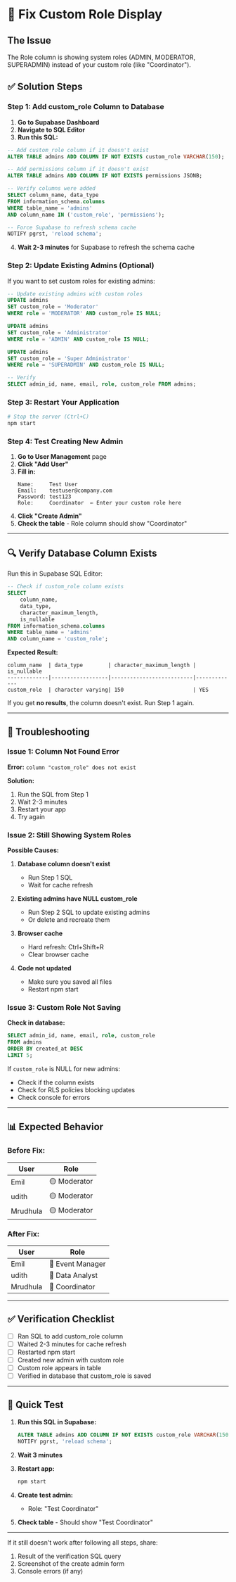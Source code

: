 # 🔧 Fix Custom Role Display

## The Issue

The Role column is showing system roles (ADMIN, MODERATOR, SUPERADMIN) instead of your custom role (like "Coordinator").

## ✅ Solution Steps

### Step 1: Add custom_role Column to Database

1. **Go to Supabase Dashboard**
2. **Navigate to SQL Editor**
3. **Run this SQL:**

```sql
-- Add custom_role column if it doesn't exist
ALTER TABLE admins ADD COLUMN IF NOT EXISTS custom_role VARCHAR(150);

-- Add permissions column if it doesn't exist
ALTER TABLE admins ADD COLUMN IF NOT EXISTS permissions JSONB;

-- Verify columns were added
SELECT column_name, data_type 
FROM information_schema.columns 
WHERE table_name = 'admins' 
AND column_name IN ('custom_role', 'permissions');

-- Force Supabase to refresh schema cache
NOTIFY pgrst, 'reload schema';
```

4. **Wait 2-3 minutes** for Supabase to refresh the schema cache

### Step 2: Update Existing Admins (Optional)

If you want to set custom roles for existing admins:

```sql
-- Update existing admins with custom roles
UPDATE admins 
SET custom_role = 'Moderator' 
WHERE role = 'MODERATOR' AND custom_role IS NULL;

UPDATE admins 
SET custom_role = 'Administrator' 
WHERE role = 'ADMIN' AND custom_role IS NULL;

UPDATE admins 
SET custom_role = 'Super Administrator' 
WHERE role = 'SUPERADMIN' AND custom_role IS NULL;

-- Verify
SELECT admin_id, name, email, role, custom_role FROM admins;
```

### Step 3: Restart Your Application

```bash
# Stop the server (Ctrl+C)
npm start
```

### Step 4: Test Creating New Admin

1. **Go to User Management** page
2. **Click "Add User"**
3. **Fill in:**
   ```
   Name:     Test User
   Email:    testuser@company.com
   Password: test123
   Role:     Coordinator  ← Enter your custom role here
   ```
4. **Click "Create Admin"**
5. **Check the table** - Role column should show "Coordinator"

---

## 🔍 Verify Database Column Exists

Run this in Supabase SQL Editor:

```sql
-- Check if custom_role column exists
SELECT 
    column_name, 
    data_type, 
    character_maximum_length,
    is_nullable
FROM information_schema.columns 
WHERE table_name = 'admins' 
AND column_name = 'custom_role';
```

**Expected Result:**
```
column_name  | data_type        | character_maximum_length | is_nullable
-------------|------------------|--------------------------|-------------
custom_role  | character varying| 150                      | YES
```

If you get **no results**, the column doesn't exist. Run Step 1 again.

---

## 🐛 Troubleshooting

### Issue 1: Column Not Found Error

**Error:** `column "custom_role" does not exist`

**Solution:**
1. Run the SQL from Step 1
2. Wait 2-3 minutes
3. Restart your app
4. Try again

### Issue 2: Still Showing System Roles

**Possible Causes:**

1. **Database column doesn't exist**
   - Run Step 1 SQL
   - Wait for cache refresh

2. **Existing admins have NULL custom_role**
   - Run Step 2 SQL to update existing admins
   - Or delete and recreate them

3. **Browser cache**
   - Hard refresh: Ctrl+Shift+R
   - Clear browser cache

4. **Code not updated**
   - Make sure you saved all files
   - Restart npm start

### Issue 3: Custom Role Not Saving

**Check in database:**
```sql
SELECT admin_id, name, email, role, custom_role 
FROM admins 
ORDER BY created_at DESC 
LIMIT 5;
```

If `custom_role` is NULL for new admins:
- Check if the column exists
- Check for RLS policies blocking updates
- Check console for errors

---

## 📊 Expected Behavior

### Before Fix:
| User | Role |
|------|------|
| Emil | 🟡 Moderator |
| udith | 🟡 Moderator |
| Mrudhula | 🟡 Moderator |

### After Fix:
| User | Role |
|------|------|
| Emil | 🔵 Event Manager |
| udith | 🔵 Data Analyst |
| Mrudhula | 🔵 Coordinator |

---

## ✅ Verification Checklist

- [ ] Ran SQL to add custom_role column
- [ ] Waited 2-3 minutes for cache refresh
- [ ] Restarted npm start
- [ ] Created new admin with custom role
- [ ] Custom role appears in table
- [ ] Verified in database that custom_role is saved

---

## 🎯 Quick Test

1. **Run this SQL in Supabase:**
   ```sql
   ALTER TABLE admins ADD COLUMN IF NOT EXISTS custom_role VARCHAR(150);
   NOTIFY pgrst, 'reload schema';
   ```

2. **Wait 3 minutes**

3. **Restart app:**
   ```bash
   npm start
   ```

4. **Create test admin:**
   - Role: "Test Coordinator"

5. **Check table** - Should show "Test Coordinator"

---

If it still doesn't work after following all steps, share:
1. Result of the verification SQL query
2. Screenshot of the create admin form
3. Console errors (if any)
